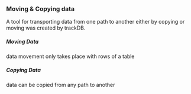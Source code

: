 ### Moving & Copying data
A tool for transporting data from one path to another either by copying or moving was created by trackDB.

##### Moving Data
data movement only takes place with rows of a table

##### Copying Data
data can be copied from any path to another